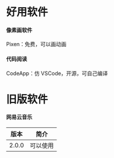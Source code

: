 # 好用软件

#### 像素画软件

Pixen：免费，可以画动画

#### 代码阅读

CodeApp：仿 VSCode，开源，可自己编译

# 旧版软件

#### 网易云音乐

| 版本 | 简介 |
| --- | --- |
| 2.0.0 | 可以使用 |